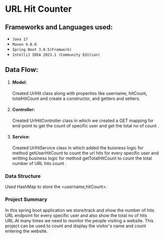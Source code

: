 # URL Hit Counter

## Frameworks and Languages used:
* `Java 17`
* `Maven 4.0.0`
* `Spring Boot 3.0.5(Framwork)`
* `IntelliJ IDEA 2023.1 (Community Edition)`


## Data Flow:
1. #### Model: 
    Created UrlHit class along with properties like username, hitCount, totalHitCount and create a constructor, and getters and setters.
1. #### Controller: 
    Created UrlHitController class in which we created a GET mapping for end-point to get the count of specific user and get the total no of count .
1. #### Service: 
    Created UrlHiService class in which added the buisness logic for method getUserHitCount to count the url hits for every specific user and writting business logic for method getTotalHitCount to count the total number of URL hits count .

### Data Structure
Used HashMap to store the <username,hitCount>. 

### Project Summary
In this spring boot application we store/track and show the number of hits URL endpoint for every specific user and also show the total no of hits URL.At many times we need to monitor the people visiting a website. This project can be used to count and display the visitor's name and count entering the website.